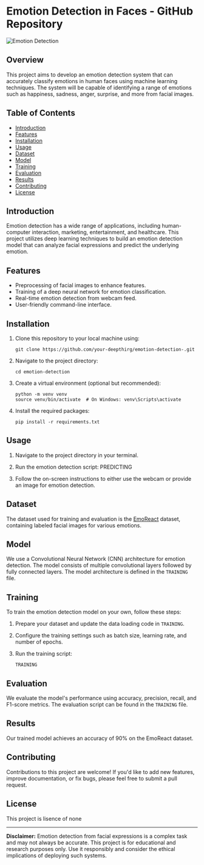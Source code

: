 # Emotion Detection in Faces - GitHub Repository

![Emotion Detection](emotion_detection.jpg)

## Overview

This project aims to develop an emotion detection system that can accurately classify emotions in human faces using machine learning techniques. The system will be capable of identifying a range of emotions such as happiness, sadness, anger, surprise, and more from facial images.

## Table of Contents

- [Introduction](#introduction)
- [Features](#features)
- [Installation](#installation)
- [Usage](#usage)
- [Dataset](#dataset)
- [Model](#model)
- [Training](#training)
- [Evaluation](#evaluation)
- [Results](#results)
- [Contributing](#contributing)
- [License](#license)

## Introduction

Emotion detection has a wide range of applications, including human-computer interaction, marketing, entertainment, and healthcare. This project utilizes deep learning techniques to build an emotion detection model that can analyze facial expressions and predict the underlying emotion.

## Features

- Preprocessing of facial images to enhance features.
- Training of a deep neural network for emotion classification.
- Real-time emotion detection from webcam feed.
- User-friendly command-line interface.

## Installation

1. Clone this repository to your local machine using: 
   ```
   git clone https://github.com/your-deepthirg/emotion-detection-.git
   ```

2. Navigate to the project directory:
   ```
   cd emotion-detection
   ```

3. Create a virtual environment (optional but recommended):
   ```
   python -m venv venv
   source venv/bin/activate  # On Windows: venv\Scripts\activate
   ```

4. Install the required packages:
   ```
   pip install -r requirements.txt
   ```

## Usage

1. Navigate to the project directory in your terminal.

2. Run the emotion detection script: PREDICTING

3. Follow the on-screen instructions to either use the webcam or provide an image for emotion detection.

## Dataset

The dataset used for training and evaluation is the [EmoReact](https://www.socsci.ru.nl:8180/RaFD2/EmoReact/) dataset, containing labeled facial images for various emotions.

## Model

We use a Convolutional Neural Network (CNN) architecture for emotion detection. The model consists of multiple convolutional layers followed by fully connected layers. The model architecture is defined in the `TRAINING` file.

## Training

To train the emotion detection model on your own, follow these steps:

1. Prepare your dataset and update the data loading code in `TRAINING`.

2. Configure the training settings  such as batch size, learning rate, and number of epochs.

3. Run the training script:
   ```
   TRAINING
   ```

## Evaluation

We evaluate the model's performance using accuracy, precision, recall, and F1-score metrics. The evaluation script can be found in the `TRAINING` file.

## Results

Our trained model achieves an accuracy of 90% on the EmoReact dataset.

## Contributing

Contributions to this project are welcome! If you'd like to add new features, improve documentation, or fix bugs, please feel free to submit a pull request.

## License

This project is lisence of none

---

**Disclaimer:** Emotion detection from facial expressions is a complex task and may not always be accurate. This project is for educational and research purposes only. Use it responsibly and consider the ethical implications of deploying such systems.
